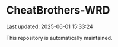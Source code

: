 # CheatBrothers-WRD

Last updated: 2025-06-01 15:33:24

This repository is automatically maintained.
